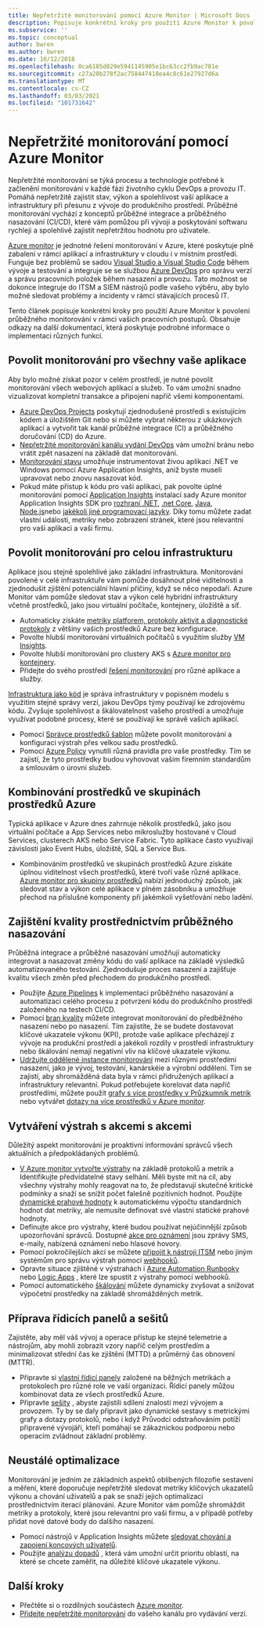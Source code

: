 ```yaml
---
title: Nepřetržité monitorování pomocí Azure Monitor | Microsoft Docs
description: Popisuje konkrétní kroky pro použití Azure Monitor k povolení průběžného monitorování v rámci vašich pracovních postupů.
ms.subservice: ''
ms.topic: conceptual
author: bwren
ms.author: bwren
ms.date: 10/12/2018
ms.openlocfilehash: 0ca6185d829e5941145905e1bc63cc2fb9ac781e
ms.sourcegitcommit: c27a20b278f2ac758447418ea4c8c61e27927d6a
ms.translationtype: MT
ms.contentlocale: cs-CZ
ms.lasthandoff: 03/03/2021
ms.locfileid: "101731642"
---
```

# <a name="continuous-monitoring-with-azure-monitor"></a>Nepřetržité monitorování pomocí Azure Monitor

Nepřetržité monitorování se týká procesu a technologie potřebné k začlenění monitorování v každé fázi životního cyklu DevOps a provozu IT. Pomáhá nepřetržitě zajistit stav, výkon a spolehlivost vaší aplikace a infrastruktury při přesunu z vývoje do produkčního prostředí. Průběžné monitorování vychází z konceptů průběžné integrace a průběžného nasazování (CI/CD), které vám pomůžou při vývoji a poskytování softwaru rychleji a spolehlivě zajistit nepřetržitou hodnotu pro uživatele.

[Azure monitor](overview.md) je jednotné řešení monitorování v Azure, které poskytuje plně zabalení v rámci aplikací a infrastruktury v cloudu i v místním prostředí. Funguje bez problémů se sadou [Visual Studio a Visual Studio Code](https://visualstudio.microsoft.com/) během vývoje a testování a integruje se se službou [Azure DevOps](/azure/devops/user-guide/index) pro správu verzí a správu pracovních položek během nasazení a provozu. Tato možnost se dokonce integruje do ITSM a SIEM nástrojů podle vašeho výběru, aby bylo možné sledovat problémy a incidenty v rámci stávajících procesů IT.

Tento článek popisuje konkrétní kroky pro použití Azure Monitor k povolení průběžného monitorování v rámci vašich pracovních postupů. Obsahuje odkazy na další dokumentaci, která poskytuje podrobné informace o implementaci různých funkcí.


## <a name="enable-monitoring-for-all-your-applications"></a>Povolit monitorování pro všechny vaše aplikace
Aby bylo možné získat pozor v celém prostředí, je nutné povolit monitorování všech webových aplikací a služeb. To vám umožní snadno vizualizovat kompletní transakce a připojení napříč všemi komponentami.

- [Azure DevOps Projects](../devops-project/overview.md) poskytují zjednodušené prostředí s existujícím kódem a úložištěm Git nebo si můžete vybrat některou z ukázkových aplikací a vytvořit tak kanál průběžné integrace (CI) a průběžného doručování (CD) do Azure.
- [Nepřetržité monitorování kanálu vydání DevOps](./app/continuous-monitoring.md) vám umožní bránu nebo vrátit zpět nasazení na základě dat monitorování.
- [Monitorování stavu](./app/monitor-performance-live-website-now.md)  umožňuje instrumentovat živou aplikaci .NET ve Windows pomocí Azure Application Insights, aniž byste museli upravovat nebo znovu nasazovat kód.
- Pokud máte přístup k kódu pro vaši aplikaci, pak povolte úplné monitorování pomocí [Application Insights](./app/app-insights-overview.md) instalací sady Azure monitor Application Insights SDK pro [rozhraní .NET](./app/asp-net.md), [.net Core](./app/asp-net-core.md), [Java](./app/java-get-started.md), [Node.js](./app/nodejs-quick-start.md)nebo [jakékoli jiné programovací jazyky](./app/platforms.md). Díky tomu můžete zadat vlastní události, metriky nebo zobrazení stránek, které jsou relevantní pro vaši aplikaci a vaši firmu.



## <a name="enable-monitoring-for-your-entire-infrastructure"></a>Povolit monitorování pro celou infrastrukturu
Aplikace jsou stejně spolehlivé jako základní infrastruktura. Monitorování povolené v celé infrastruktuře vám pomůže dosáhnout plné viditelnosti a zjednodušit zjištění potenciální hlavní příčiny, když se něco nepodaří. Azure Monitor vám pomůže sledovat stav a výkon celé hybridní infrastruktury včetně prostředků, jako jsou virtuální počítače, kontejnery, úložiště a síť.

- Automaticky získáte [metriky platforem, protokoly aktivit a diagnostické protokoly](agents/data-sources.md) z většiny vašich prostředků Azure bez konfigurace.
- Povolte hlubší monitorování virtuálních počítačů s využitím služby [VM Insights](vm/vminsights-overview.md).
-  Povolte hlubší monitorování pro clustery AKS s [Azure monitor pro kontejnery](containers/container-insights-overview.md).
- Přidejte do svého prostředí [řešení monitorování](./monitor-reference.md) pro různé aplikace a služby.


[Infrastruktura jako kód](/azure/devops/learn/what-is-infrastructure-as-code) je správa infrastruktury v popisném modelu s využitím stejné správy verzí, jakou DevOps týmy používají ke zdrojovému kódu. Zvyšuje spolehlivost a škálovatelnost vašeho prostředí a umožňuje využívat podobné procesy, které se používají ke správě vašich aplikací.

-  Pomocí [Správce prostředků šablon](./logs/resource-manager-workspace.md) můžete povolit monitorování a konfiguraci výstrah přes velkou sadu prostředků.
- Pomocí [Azure Policy](../governance/policy/overview.md) vynutili různá pravidla pro vaše prostředky. Tím se zajistí, že tyto prostředky budou vyhovovat vašim firemním standardům a smlouvám o úrovni služeb. 


##  <a name="combine-resources-in-azure-resource-groups"></a>Kombinování prostředků ve skupinách prostředků Azure
Typická aplikace v Azure dnes zahrnuje několik prostředků, jako jsou virtuální počítače a App Services nebo mikroslužby hostované v Cloud Services, clusterech AKS nebo Service Fabric. Tyto aplikace často využívají závislosti jako Event Hubs, úložiště, SQL a Service Bus.

- Kombinováním prostředků ve skupinách prostředků Azure získáte úplnou viditelnost všech prostředků, které tvoří vaše různé aplikace. [Azure monitor pro skupiny prostředků](./insights/resource-group-insights.md) nabízí jednoduchý způsob, jak sledovat stav a výkon celé aplikace v plném zásobníku a umožňuje přechod na příslušné komponenty při jakémkoli vyšetřování nebo ladění.

## <a name="ensure-quality-through-continuous-deployment"></a>Zajištění kvality prostřednictvím průběžného nasazování
Průběžná integrace a průběžné nasazování umožňují automaticky integrovat a nasazovat změny kódu do vaší aplikace na základě výsledků automatizovaného testování. Zjednodušuje proces nasazení a zajišťuje kvalitu všech změn před přechodem do produkčního prostředí.


- Použijte [Azure Pipelines](/azure/devops/pipelines) k implementaci průběžného nasazování a automatizaci celého procesu z potvrzení kódu do produkčního prostředí založeného na testech CI/CD.
- Pomocí [bran kvality](/azure/devops/pipelines/release/approvals/gates) můžete integrovat monitorování do předběžného nasazení nebo po nasazení. Tím zajistíte, že se budete dostavovat klíčové ukazatele výkonu (KPI), protože vaše aplikace přecházejí z vývoje na produkční prostředí a jakékoli rozdíly v prostředí infrastruktury nebo škálování nemají negativní vliv na klíčové ukazatele výkonu.
- [Udržujte oddělené instance monitorování](./app/separate-resources.md) mezi různými prostředími nasazení, jako je vývoj, testování, kanárskéie a výrobní oddělení. Tím se zajistí, aby shromážděná data byla v rámci přidružených aplikací a infrastruktury relevantní. Pokud potřebujete korelovat data napříč prostředími, můžete použít [grafy s více prostředky v Průzkumník metrik](./essentials/metrics-charts.md) nebo vytvářet [dotazy na více prostředků v Azure monitor](logs/cross-workspace-query.md).


## <a name="create-actionable-alerts-with-actions"></a>Vytváření výstrah s akcemi s akcemi
Důležitý aspekt monitorování je proaktivní informování správců všech aktuálních a předpokládaných problémů. 

- [V Azure monitor vytvořte výstrahy](./alerts/alerts-overview.md) na základě protokolů a metrik a Identifikujte předvídatelné stavy selhání. Měli byste mít na cíl, aby všechny výstrahy mohly reagovat na to, že představují skutečné kritické podmínky a snaží se snížit počet falešně pozitivních hodnot. Použijte [dynamické prahové hodnoty](alerts/alerts-dynamic-thresholds.md) k automatickému výpočtu standardních hodnot dat metriky, ale nemusíte definovat své vlastní statické prahové hodnoty. 
- Definujte akce pro výstrahy, které budou používat nejúčinnější způsob upozorňování správců. Dostupné [akce pro oznámení](alerts/action-groups.md#create-an-action-group-by-using-the-azure-portal) jsou zprávy SMS, e-maily, nabízená oznámení nebo hlasové hovory.
- Pomocí pokročilejších akcí se můžete [připojit k nástroji ITSM](alerts/itsmc-overview.md) nebo jiným systémům pro správu výstrah pomocí [webhooků](alerts/activity-log-alerts-webhook.md).
- Opravte situace zjištěné v výstrahách i [Azure Automation Runbooky](../automation/automation-webhooks.md) nebo [Logic Apps](/connectors/custom-connectors/create-webhook-trigger) , které lze spustit z výstrahy pomocí webhooků. 
- Pomocí automatického [škálování](./autoscale/tutorial-autoscale-performance-schedule.md) můžete dynamicky zvyšovat a snižovat výpočetní prostředky na základě shromážděných metrik.

## <a name="prepare-dashboards-and-workbooks"></a>Příprava řídicích panelů a sešitů
Zajistěte, aby měl váš vývoj a operace přístup ke stejné telemetrie a nástrojům, aby mohli zobrazit vzory napříč celým prostředím a minimalizovat střední čas ke zjištění (MTTD) a průměrný čas obnovení (MTTR).

- Připravte si [vlastní řídicí panely](./app/tutorial-app-dashboards.md) založené na běžných metrikách a protokolech pro různé role ve vaší organizaci. Řídicí panely můžou kombinovat data ze všech prostředků Azure.
- Připravte [sešity](./visualize/workbooks-overview.md) , abyste zajistili sdílení znalostí mezi vývojem a provozem. Ty by se daly připravit jako dynamické sestavy s metrickými grafy a dotazy protokolů, nebo i když Průvodci odstraňováním potíží připravené vývojáři, kteří pomáhají se zákaznickou podporou nebo operacím zvládnout základní problémy.

## <a name="continuously-optimize"></a>Neustálé optimalizace
 Monitorování je jedním ze základních aspektů oblíbených filozofie sestavení a měření, které doporučuje nepřetržitě sledovat metriky klíčových ukazatelů výkonu a chování uživatelů a pak se snaží jejich optimalizaci prostřednictvím iterací plánování. Azure Monitor vám pomůže shromáždit metriky a protokoly, které jsou relevantní pro vaši firmu, a v případě potřeby přidat nové datové body do dalšího nasazení.

- Pomocí nástrojů v Application Insights můžete [sledovat chování a zapojení koncových uživatelů](./app/tutorial-users.md).
- Použijte [analýzu dopadů](./app/usage-impact.md) , která vám umožní určit prioritu oblastí, na které se chcete zaměřit, na důležité klíčové ukazatele výkonu.


## <a name="next-steps"></a>Další kroky

- Přečtěte si o rozdílných součástech [Azure monitor](overview.md).
- [Přidejte nepřetržité monitorování](./app/continuous-monitoring.md) do vašeho kanálu pro vydávání verzí.